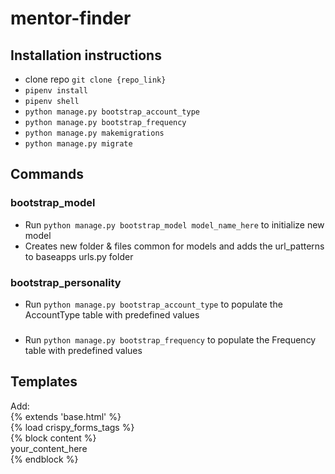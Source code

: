 # mentor-finder

## Installation instructions
- clone repo `git clone {repo_link}`
- `pipenv install`
- `pipenv shell`
- `python manage.py bootstrap_account_type`
- `python manage.py bootstrap_frequency`
- `python manage.py makemigrations` 
- `python manage.py migrate`

## Commands
### bootstrap_model
- Run `python manage.py bootstrap_model model_name_here` to initialize new model
- Creates new folder & files common for models and adds the url_patterns to baseapps urls.py folder

### bootstrap_personality
- Run `python manage.py bootstrap_account_type` to populate the AccountType table with predefined values

### 
- Run `python manage.py bootstrap_frequency` to populate the Frequency table with predefined values

## Templates
Add:<br>
{% extends 'base.html' %}<br>
{% load crispy_forms_tags %}<br>
{% block content %}<br>
your_content_here<br>
{% endblock %}<br>

